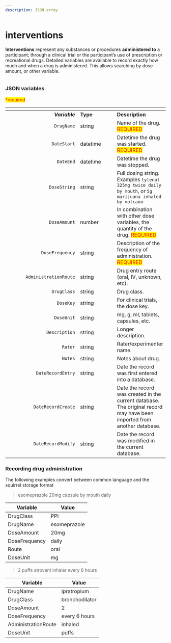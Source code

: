 ```yaml
---
description: JSON array
---
```


# interventions

**Interventions** represent any substances or procedures **administered to** a participant; through a clinical trial or the participant’s use of prescription or recreational drugs. Detailed variables are available to record exactly how much and when a drug is administered. This allows searching by dose amount, or other variable.

<figure><img src="https://mermaid.ink/img/pako:eNqVlF1vmzAUhv9K5CoSkSAiEU2JK_Wqu5mmTVrvJm48fEi8Akb-0MKi_PfZBjuB9qLlAr8HP-_x8TFwRiWngDA6CNIdF99-Fu3CXIJzlSRPHSlfyQGicVw9Xmejry8_vju1MiAlikT2dovYBKyDmrUgo6BmBJw6EKyBVsnoRs8om5qyUrk1EqsYb4noVwPlniZPUv_-A6VJ5IXPMs4fBNcdaUndSyYjFyU-9Ki32nRKU2ZKH8d3iAaI1MIgXrzDUKEPMnL3MDsktEuY_doV3PB2OtQ6r3K5HCzJ2h6SII2sWG3PyUoPvUVtHywoJ2e1XN403mLXcICv8cI9WHlfOFRXxxgMHh_NHH4j1uD1YPDRxBC2oPoaFqF8y9T4rqqq2HRL8FdIKJFHIgTp8XZqmqzyGeOsC5-xTlrxEePMHk70I96xN_YFCzjcp2k8GPBdlmWjTv4yqo44604oRg2IhjBqvv2zTVQgdYQGCoSNpFARXasCFe3FoLozrYcvlCkuEK5ILSFGRCv-0rclwkpo8NAzI-ZX0gTKfG-_OJ_ECJ_RCeE0Rj3C23S33uXZQ77LNw_bfJ_llxj9c450vR-u_H6_2ey2eX75DyVukzc?type=png" alt=""><figcaption></figcaption></figure>

### JSON variables

<mark style="color:red;">\*required</mark>

<table data-header-hidden><thead><tr><th width="244" align="right"></th><th width="120"></th><th></th></tr></thead><tbody><tr><td align="right"><em><strong>Variable</strong></em></td><td><strong>Type</strong></td><td><strong>Description</strong></td></tr><tr><td align="right"><code>DrugName</code></td><td>string</td><td>Name of the drug. <mark style="color:red;">REQUIRED</mark></td></tr><tr><td align="right"><code>DateStart</code></td><td>datetime</td><td>Datetime the drug was started. <mark style="color:red;">REQUIRED</mark></td></tr><tr><td align="right"><code>DateEnd</code></td><td>datetime</td><td>Datetime the drug was stopped.</td></tr><tr><td align="right"><code>DoseString</code></td><td>string</td><td>Full dosing string. Examples <code>tylenol 325mg twice daily by mouth</code>, or <code>5g marijuana inhaled by volcano</code></td></tr><tr><td align="right"><code>DoseAmount</code></td><td>number</td><td>In combination with other dose variables, the quantity of the drug. <mark style="color:red;">REQUIRED</mark></td></tr><tr><td align="right"><code>DoseFrequency</code></td><td>string</td><td>Description of the frequency of administration. <mark style="color:red;">REQUIRED</mark></td></tr><tr><td align="right"><code>AdministrationRoute</code></td><td>string</td><td>Drug entry route (oral, IV, unknown, etc).</td></tr><tr><td align="right"><code>DrugClass</code></td><td>string</td><td>Drug class.</td></tr><tr><td align="right"><code>DoseKey</code></td><td>string</td><td>For clinical trials, the dose key.</td></tr><tr><td align="right"><code>DoseUnit</code></td><td>string</td><td>mg, g, ml, tablets, capsules, etc.</td></tr><tr><td align="right"><code>Description</code></td><td>string</td><td>Longer description.</td></tr><tr><td align="right"><code>Rater</code></td><td>string</td><td>Rater/experimenter name.</td></tr><tr><td align="right"><code>Notes</code></td><td>string</td><td>Notes about drug.</td></tr><tr><td align="right"><code>DateRecordEntry</code></td><td>string</td><td>Date the record was first entered into a database.</td></tr><tr><td align="right"><code>DateRecordCreate</code></td><td>string</td><td>Date the record was created in the current database. The original record may have been imported from another database.</td></tr><tr><td align="right"><code>DateRecordModify</code></td><td>string</td><td>Date the record was modified in the current database.</td></tr></tbody></table>

### Recording drug administration

The following examples convert between common language and the squirrel storage format

> esomeprazole 20mg capsule by mouth daily

| Variable      | Value        |
| ------------- | ------------ |
| DrugClass     | PPI          |
| DrugName      | esomeprazole |
| DoseAmount    | 20mg         |
| DoseFrequency | daily        |
| Route         | oral         |
| DoseUnit      | mg           |

> 2 puffs atrovent inhaler every 6 hours

| Variable            | Value          |
| ------------------- | -------------- |
| DrugName            | ipratropium    |
| DrugClass           | bronchodilator |
| DoseAmount          | 2              |
| DoseFrequency       | every 6 hours  |
| AdministrationRoute | inhaled        |
| DoseUnit            | puffs          |


